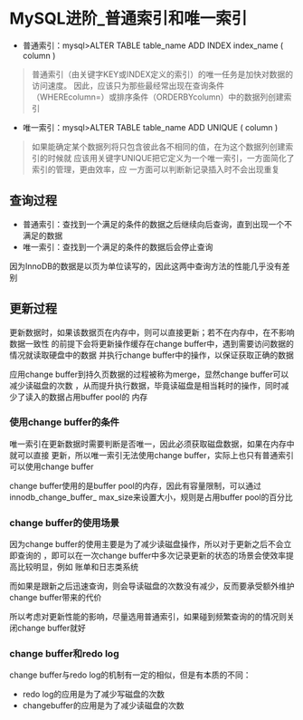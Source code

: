 # MySQL进阶_普通索引和唯一索引

+ 普通索引：mysql>ALTER TABLE table_name ADD INDEX index_name ( column )
> 普通索引（由关键字KEY或INDEX定义的索引）的唯一任务是加快对数据的访问速度。
因此，应该只为那些最经常出现在查询条件（WHEREcolumn=）或排序条件（ORDERBYcolumn）中的数据列创建索引
+ 唯一索引：mysql>ALTER TABLE table_name ADD UNIQUE ( column )
> 如果能确定某个数据列将只包含彼此各不相同的值，在为这个数据列创建索引的时候就
应该用关键字UNIQUE把它定义为一个唯一索引，一方面简化了索引的管理，更由效率，应
一方面可以判断新记录插入时不会出现重复

## 查询过程
+ 普通索引：查找到一个满足的条件的数据之后继续向后查询，直到出现一个不满足的数据
+ 唯一索引：查找到一个满足的条件的数据后会停止查询

因为InnoDB的数据是以页为单位读写的，因此这两中查询方法的性能几乎没有差别

## 更新过程
更新数据时，如果该数据页在内存中，则可以直接更新；若不在内存中，在不影响数据一致性
的前提下会将更新操作缓存在change buffer中，遇到需要访问数据的情况就读取硬盘中的数据
并执行change buffer中的操作，以保证获取正确的数据

应用change buffer到持久页数据的过程被称为merge，显然change buffer可以减少读磁盘的次数
，从而提升执行数据，毕竟读磁盘是相当耗时的操作，同时减少了读入的数据占用buffer pool的
内存

### 使用change buffer的条件
唯一索引在更新数据时需要判断是否唯一，因此必须获取磁盘数据，如果在内存中就可以直接
更新，所以唯一索引无法使用change buffer，实际上也只有普通索引可以使用change buffer

change buffer使用的是buffer pool的内存，因此有容量限制，可以通过innodb_change_buffer_
max_size来设置大小，规则是占用buffer pool的百分比

### change buffer的使用场景
因为change buffer的使用主要是为了减少读磁盘操作，所以对于更新之后不会立即查询的
，即可以在一次change buffer中多次记录更新的状态的场景会使效率提高比较明显，例如
账单和日志类系统

而如果是跟新之后迅速查询，则会导读磁盘的次数没有减少，反而要承受额外维护change 
buffer带来的代价

所以考虑对更新性能的影响，尽量选用普通索引，如果碰到频繁查询的的情况则关闭change 
buffer就好

### change buffer和redo log
change buffer与redo log的机制有一定的相似，但是有本质的不同：
+ redo log的应用是为了减少写磁盘的次数
+ changebuffer的应用是为了减少读磁盘的次数